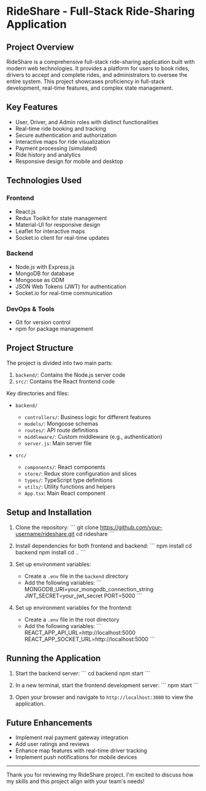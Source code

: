 # RideShare - Full-Stack Ride-Sharing Application

## Project Overview

RideShare is a comprehensive full-stack ride-sharing application built with modern web technologies. It provides a platform for users to book rides, drivers to accept and complete rides, and administrators to oversee the entire system. This project showcases proficiency in full-stack development, real-time features, and complex state management.

## Key Features

- User, Driver, and Admin roles with distinct functionalities
- Real-time ride booking and tracking
- Secure authentication and authorization
- Interactive maps for ride visualization
- Payment processing (simulated)
- Ride history and analytics
- Responsive design for mobile and desktop

## Technologies Used

### Frontend
- React.js
- Redux Toolkit for state management
- Material-UI for responsive design
- Leaflet for interactive maps
- Socket.io client for real-time updates

### Backend
- Node.js with Express.js
- MongoDB for database
- Mongoose as ODM
- JSON Web Tokens (JWT) for authentication
- Socket.io for real-time communication

### DevOps & Tools
- Git for version control
- npm for package management

## Project Structure

The project is divided into two main parts:

1. `backend/`: Contains the Node.js server code
2. `src/`: Contains the React frontend code

Key directories and files:

- `backend/`
  - `controllers/`: Business logic for different features
  - `models/`: Mongoose schemas
  - `routes/`: API route definitions
  - `middleware/`: Custom middleware (e.g., authentication)
  - `server.js`: Main server file

- `src/`
  - `components/`: React components
  - `store/`: Redux store configuration and slices
  - `types/`: TypeScript type definitions
  - `utils/`: Utility functions and helpers
  - `App.tsx`: Main React component

## Setup and Installation

1. Clone the repository:
   \`\`\`
   git clone https://github.com/your-username/rideshare.git
   cd rideshare
   \`\`\`

2. Install dependencies for both frontend and backend:
   \`\`\`
   npm install
   cd backend
   npm install
   cd ..
   \`\`\`

3. Set up environment variables:
   - Create a `.env` file in the `backend` directory
   - Add the following variables:
     \`\`\`
     MONGODB_URI=your_mongodb_connection_string
     JWT_SECRET=your_jwt_secret
     PORT=5000
     \`\`\`

4. Set up environment variables for the frontend:
   - Create a `.env` file in the root directory
   - Add the following variables:
     \`\`\`
     REACT_APP_API_URL=http://localhost:5000
     REACT_APP_SOCKET_URL=http://localhost:5000
     \`\`\`

## Running the Application

1. Start the backend server:
   \`\`\`
   cd backend
   npm start
   \`\`\`

2. In a new terminal, start the frontend development server:
   \`\`\`
   npm start
   \`\`\`

3. Open your browser and navigate to `http://localhost:3000` to view the application.


## Future Enhancements

- Implement real payment gateway integration
- Add user ratings and reviews
- Enhance map features with real-time driver tracking
- Implement push notifications for mobile devices

---

Thank you for reviewing my RideShare project. I'm excited to discuss how my skills and this project align with your team's needs!


